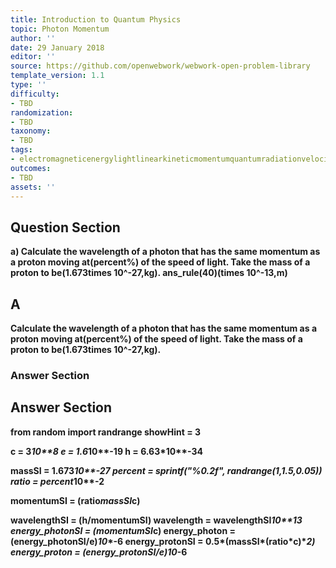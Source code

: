 ```yaml
---
title: Introduction to Quantum Physics
topic: Photon Momentum
author: ''
date: 29 January 2018
editor: ''
source: https://github.com/openwebwork/webwork-open-problem-library
template_version: 1.1
type: ''
difficulty:
- TBD
randomization:
- TBD
taxonomy:
- TBD
tags:
- electromagneticenergylightlinearkineticmomentumquantumradiationvelocitywavelength
outcomes:
- TBD
assets: ''
---
```


## Question Section 

<b>
  
a) Calculate the wavelength of a photon that has the same momentum as a proton moving at(percent%) of the speed of light. Take the mass of a proton to be(1.673times 10^-27,kg).
ans_rule(40)(times 10^-13,m)

## A
Calculate the wavelength of a photon that has the same momentum as a proton moving at(percent%) of the speed of light. Take the mass of a proton to be(1.673times 10^-27,kg).
### Answer Section


## Answer Section

from random import randrange
showHint = 3

c = 3*10**8
e = 1.6*10**-19
h = 6.63*10**-34

massSI = 1.673*10**-27
percent = sprintf("%0.2f", randrange(1,1.5,0.05))
ratio = percent*10**-2

momentumSI = (ratio*massSI*c)

wavelengthSI = (h/momentumSI)
wavelength = wavelengthSI*10**13
energy_photonSI = (momentumSI*c)
energy_photon = (energy_photonSI/e)*10**-6
energy_protonSI = 0.5*(massSI*(ratio*c)**2)
energy_proton = (energy_protonSI/e)*10**-6